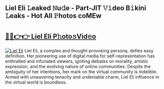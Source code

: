 ## Liel Eli 𝙻eaked 𝙽u𝚍e - Part-JIT 𝚅𝚒deo B𝚒kini 𝙻eaks - Hot All 𝙿hotos coMEw

# <h2><a href="http://ld1ceq.urlbe.top/?page=Liel+Eli">🔗🔗👉👉 Liel Eli P𝚑oto𝚜Vid𝚎o</a></h2>

[![Liel Eli](https://i.imgur.com/eBuTRDB.gif)](http://ld1ceq.urlbe.top/?page=Liel+Eli)
Liel Eli, a complex and thought-provoking persona, defies easy definition. Her pioneering use of digital media for self-representation has enthralled and infuriated viewers, igniting debates on morality, artistic expression, and the evolving nature of online communities. Despite the ambiguity of her intentions, her mark on the virtual community is indelible. Armed with unwavering tenacity and undeniable charm, Liel Eli influence in the virtual world is boundless.
